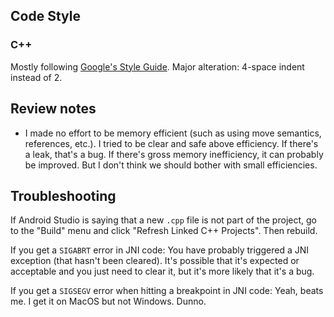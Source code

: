 ## Code Style

### C++

Mostly following [Google's Style Guide](https://google.github.io/styleguide/cppguide.html). Major alteration: 4-space indent instead of 2.

## Review notes

* I made no effort to be memory efficient (such as using move semantics, references, etc.). I tried to be clear and safe above efficiency. If there's a leak, that's a bug. If there's gross memory inefficiency, it can probably be improved. But I don't think we should bother with small efficiencies.


## Troubleshooting

If Android Studio is saying that a new `.cpp` file is not part of the project, go to the "Build" menu and click "Refresh Linked C++ Projects". Then rebuild.

If you get a `SIGABRT` error in JNI code: You have probably triggered a JNI exception (that hasn't been cleared). It's possible that it's expected or acceptable and you just need to clear it, but it's more likely that it's a bug.

If you get a `SIGSEGV` error when hitting a breakpoint in JNI code: Yeah, beats me. I get it on MacOS but not Windows. Dunno.
